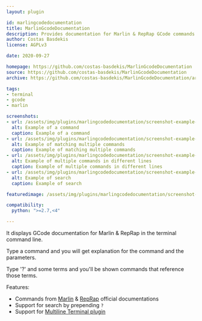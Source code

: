 ```yaml
---
layout: plugin

id: marlingcodedocumentation
title: MarlinGcodeDocumentation
description: Provides documentation for Marlin & RepRap GCode commands in the Terminal tab
author: Costas Basdekis
license: AGPLv3

date: 2020-09-27

homepage: https://github.com/costas-basdekis/MarlinGcodeDocumentation
source: https://github.com/costas-basdekis/MarlinGcodeDocumentation
archive: https://github.com/costas-basdekis/MarlinGcodeDocumentation/archive/master.zip

tags:
- terminal
- gcode
- marlin

screenshots:
- url: /assets/img/plugins/marlingcodedocumentation/screenshot-example-command.png
  alt: Example of a command
  caption: Example of a command
- url: /assets/img/plugins/marlingcodedocumentation/screenshot-example-multiple-commands.png
  alt: Example of matching multiple commands
  caption: Example of matching multiple commands
- url: /assets/img/plugins/marlingcodedocumentation/screenshot-example-multiline-commands.png
  alt: Example of multiple commands in different lines
  caption: Example of multiple commands in different lines
- url: /assets/img/plugins/marlingcodedocumentation/screenshot-example-search.png
  alt: Example of search
  caption: Example of search

featuredimage: /assets/img/plugins/marlingcodedocumentation/screenshot-example-command.png

compatibility:
  python: ">=2.7,<4"

---
```


It displays GCode documentation for Marlin & RepRap in the terminal command line.

Type a command and you will get explanation for the command and the parameters.

Type '?' and some terms and you'll be shown commands that reference those terms.

Features:
* Commands from [Marlin](https://marlinfw.org/meta/gcode/) & [RepRap](https://reprap.org/wiki/G-code#G-commands) official documentations
* Support for search by prepending `?`
* Support for [Multiline Terminal plugin](https://plugins.octoprint.org/plugins/multilineterminal/)
